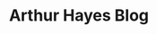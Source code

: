 ---
title: Arthur Hayes Blog
link : https://blog.bitmex.com/author/arthur/page/2/
tags: ["blog", "finance"]
---
